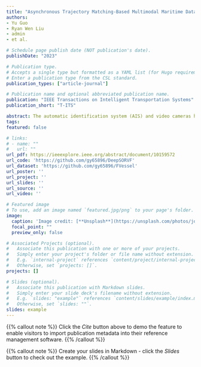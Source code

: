 ```yaml
---
title: "Asynchronous Trajectory Matching-Based Multimodal Maritime Data Fusion for Vessel Traffic Surveillance in Inland Waterways"
authors:
- Yu Guo
- Ryan Wen Liu
- admin
- et al.

# Schedule page publish date (NOT publication's date).
publishDate: "2023"

# Publication type.
# Accepts a single type but formatted as a YAML list (for Hugo requirements).
# Enter a publication type from the CSL standard.
publication_types: ["article-journal"]

# Publication name and optional abbreviated publication name.
publication: "IEEE Transactions on Intelligent Transportation Systems"
publication_short: "T-ITS"

abstract: The automatic identification system (AIS) and video cameras have been widely exploited for vessel traffic surveillance in inland waterways. The AIS data could provide vessel identity and dynamic information on vessel position and movements. In contrast, the video data could describe the visual appearances of moving vessels without knowing the information on identity, position, movements, etc. To further improve vessel traffic surveillance, it becomes necessary to fuse the AIS and video data to simultaneously capture the visual features, identity, and dynamic information for the vessels of interest. However, the performance of AIS and video data fusion is susceptible to issues such as data spatial difference, message asynchronous transmission, visual object occlusion, etc. In this work, we propose a deep learning-based simple online and real-time vessel data fusion method (termed DeepSORVF). We first extract the AIS-and video-based vessel trajectories, and then propose an asynchronous trajectory matching method to fuse the AIS-based vessel information with the corresponding visual targets. In addition, by combining the AIS-and video-based movement features, we also present a prior knowledge-driven anti-occlusion method to yield accurate and robust vessel tracking results under occlusion conditions. To validate the efficacy of our DeepSORVF, we have also constructed a new benchmark dataset (termed FVessel) for vessel detection, tracking, and data fusion. It consists of many videos and the corresponding AIS data collected in various weather conditions and locations. The experimental results have demonstrated that our method is capable of guaranteeing high-reliable data fusion and anti-occlusion vessel tracking.
tags:
featured: false

# links:
# - name: ""
#   url: ""
url_pdf: https://ieeexplore.ieee.org/abstract/document/10159572
url_code: 'https://github.com/gy65896/DeepSORVF'
url_dataset: 'https://github.com/gy65896/FVessel'
url_poster: ''
url_project: ''
url_slides: ''
url_source: ''
url_video: ''

# Featured image
# To use, add an image named `featured.jpg/png` to your page's folder. 
image:
  caption: 'Image credit: [**Unsplash**](https://unsplash.com/photos/jdD8gXaTZsc)'
  focal_point: ""
  preview_only: false

# Associated Projects (optional).
#   Associate this publication with one or more of your projects.
#   Simply enter your project's folder or file name without extension.
#   E.g. `internal-project` references `content/project/internal-project/index.md`.
#   Otherwise, set `projects: []`.
projects: []

# Slides (optional).
#   Associate this publication with Markdown slides.
#   Simply enter your slide deck's filename without extension.
#   E.g. `slides: "example"` references `content/slides/example/index.md`.
#   Otherwise, set `slides: ""`.
slides: example
---
```


{{% callout note %}}
Click the *Cite* button above to demo the feature to enable visitors to import publication metadata into their reference management software.
{{% /callout %}}

{{% callout note %}}
Create your slides in Markdown - click the *Slides* button to check out the example.
{{% /callout %}}